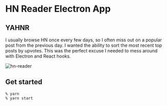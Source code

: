 # HN Reader Electron App

## YAHNR
I usually browse HN once every few days, so I often miss out on a popular post from the previous day. I wanted the ability to sort the most recent top posts by upvotes. This was the perfect excuse I needed to mess around with Electron and React hooks.

![hn-reader](https://user-images.githubusercontent.com/728615/50541105-3b80d200-0b53-11e9-931a-af4325942073.png)

## Get started

```
% yarn
% yarn start
```
